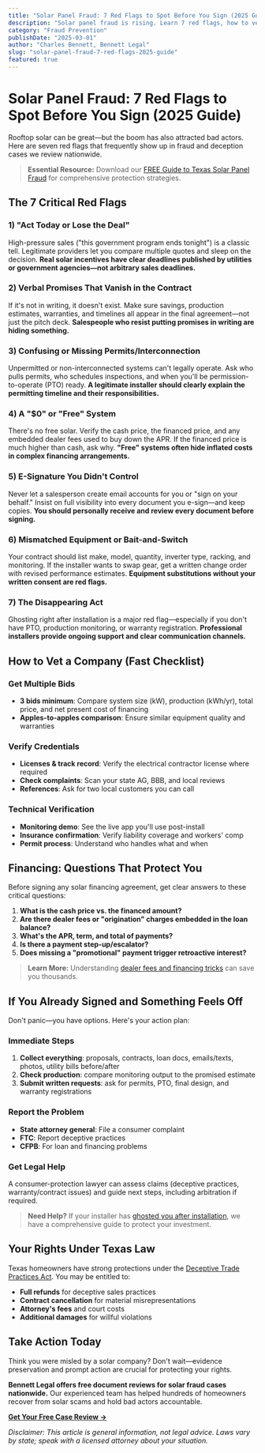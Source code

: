 ```yaml
---
title: "Solar Panel Fraud: 7 Red Flags to Spot Before You Sign (2025 Guide)"
description: "Solar panel fraud is rising. Learn 7 red flags, how to verify companies and financing, and your first steps if you're targeted. Free case reviews from Bennett Legal."
category: "Fraud Prevention"
publishDate: "2025-03-01"
author: "Charles Bennett, Bennett Legal"
slug: "solar-panel-fraud-7-red-flags-2025-guide"
featured: true
---
```


# Solar Panel Fraud: 7 Red Flags to Spot Before You Sign (2025 Guide)

Rooftop solar can be great—but the boom has also attracted bad actors. Here are seven red flags that frequently show up in fraud and deception cases we review nationwide.

> **Essential Resource:** Download our [FREE Guide to Texas Solar Panel Fraud](/blog/free-ebook-texas-solar-fraud-guide) for comprehensive protection strategies.

## The 7 Critical Red Flags

### 1) "Act Today or Lose the Deal"

High-pressure sales ("this government program ends tonight") is a classic tell. Legitimate providers let you compare multiple quotes and sleep on the decision. **Real solar incentives have clear deadlines published by utilities or government agencies—not arbitrary sales deadlines.**

### 2) Verbal Promises That Vanish in the Contract

If it's not in writing, it doesn't exist. Make sure savings, production estimates, warranties, and timelines all appear in the final agreement—not just the pitch deck. **Salespeople who resist putting promises in writing are hiding something.**

### 3) Confusing or Missing Permits/Interconnection

Unpermitted or non-interconnected systems can't legally operate. Ask who pulls permits, who schedules inspections, and when you'll be permission-to-operate (PTO) ready. **A legitimate installer should clearly explain the permitting timeline and their responsibilities.**

### 4) A "$0" or "Free" System

There's no free solar. Verify the cash price, the financed price, and any embedded dealer fees used to buy down the APR. If the financed price is much higher than cash, ask why. **"Free" systems often hide inflated costs in complex financing arrangements.**

### 5) E-Signature You Didn't Control

Never let a salesperson create email accounts for you or "sign on your behalf." Insist on full visibility into every document you e-sign—and keep copies. **You should personally receive and review every document before signing.**

### 6) Mismatched Equipment or Bait-and-Switch

Your contract should list make, model, quantity, inverter type, racking, and monitoring. If the installer wants to swap gear, get a written change order with revised performance estimates. **Equipment substitutions without your written consent are red flags.**

### 7) The Disappearing Act

Ghosting right after installation is a major red flag—especially if you don't have PTO, production monitoring, or warranty registration. **Professional installers provide ongoing support and clear communication channels.**

## How to Vet a Company (Fast Checklist)

### Get Multiple Bids
- **3 bids minimum**: Compare system size (kW), production (kWh/yr), total price, and net present cost of financing
- **Apples-to-apples comparison**: Ensure similar equipment quality and warranties

### Verify Credentials
- **Licenses & track record**: Verify the electrical contractor license where required
- **Check complaints**: Scan your state AG, BBB, and local reviews
- **References**: Ask for two local customers you can call

### Technical Verification
- **Monitoring demo**: See the live app you'll use post-install
- **Insurance confirmation**: Verify liability coverage and workers' comp
- **Permit process**: Understand who handles what and when

## Financing: Questions That Protect You

Before signing any solar financing agreement, get clear answers to these critical questions:

1. **What is the cash price vs. the financed amount?**
2. **Are there dealer fees or "origination" charges embedded in the loan balance?**
3. **What's the APR, term, and total of payments?**
4. **Is there a payment step-up/escalator?**
5. **Does missing a "promotional" payment trigger retroactive interest?**

> **Learn More:** Understanding [dealer fees and financing tricks](/blog/solar-dealer-fees-explained) can save you thousands.

## If You Already Signed and Something Feels Off

Don't panic—you have options. Here's your action plan:

### Immediate Steps
1. **Collect everything**: proposals, contracts, loan docs, emails/texts, photos, utility bills before/after
2. **Check production**: compare monitoring output to the promised estimate
3. **Submit written requests**: ask for permits, PTO, final design, and warranty registrations

### Report the Problem
- **State attorney general**: File a consumer complaint
- **FTC**: Report deceptive practices
- **CFPB**: For loan and financing problems

### Get Legal Help
A consumer-protection lawyer can assess claims (deceptive practices, warranty/contract issues) and guide next steps, including arbitration if required.

> **Need Help?** If your installer has [ghosted you after installation](/blog/solar-installer-ghosted-action-plan), we have a comprehensive guide to protect your investment.

## Your Rights Under Texas Law

Texas homeowners have strong protections under the [Deceptive Trade Practices Act](/blog/texas-homeowners-legal-rights-solar-fraud). You may be entitled to:

- **Full refunds** for deceptive sales practices
- **Contract cancellation** for material misrepresentations
- **Attorney's fees** and court costs
- **Additional damages** for willful violations

## Take Action Today

Think you were misled by a solar company? Don't wait—evidence preservation and prompt action are crucial for protecting your rights.

**Bennett Legal offers free document reviews for solar fraud cases nationwide.** Our experienced team has helped hundreds of homeowners recover from solar scams and hold bad actors accountable.

[**Get Your Free Case Review →**](/services)

*Disclaimer: This article is general information, not legal advice. Laws vary by state; speak with a licensed attorney about your situation.*